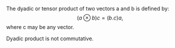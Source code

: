 The dyadic or tensor product of two vectors a and b is defined by:
$$(a \otimes b) c = (b.c)a ,$$ where c may be any vector.

Dyadic product is not commutative.
